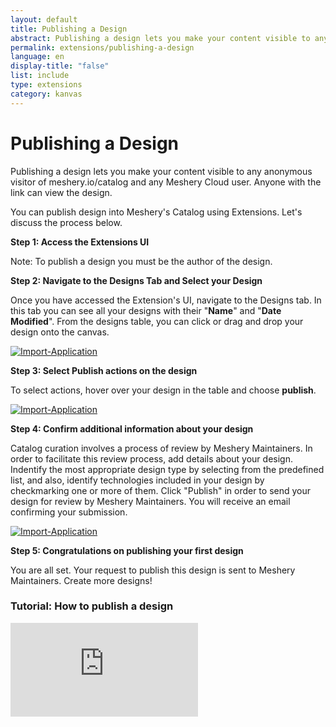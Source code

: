 ```yaml
---
layout: default
title: Publishing a Design
abstract: Publishing a design lets you make your content visible to any anonymous visitor with the link.
permalink: extensions/publishing-a-design
language: en
display-title: "false"
list: include
type: extensions
category: kanvas
---
```


# Publishing a Design

Publishing a design lets you make your content visible to any anonymous visitor of meshery.io/catalog and any Meshery Cloud user. Anyone with the link can view the design.

You can publish design into Meshery's Catalog using Extensions. Let's discuss the process below.

**Step 1: Access the Extensions UI**

Note: To publish a design you must be the author of the design.

**Step 2: Navigate to the Designs Tab and Select your Design**

Once you have accessed the Extension's UI, navigate to the Designs tab. In this tab you can see all your designs with their "<b>Name</b>" and "<b>Date Modified</b>". From the designs table, you can click or drag and drop your design onto the canvas.

<a href="{{ site.baseurl }}/assets/img/kanvas/design.png"><img style="border-radius: 0.5%;" alt="Import-Application" style="width:800px;height:auto;" src="{{ site.baseurl }}/assets/img/kanvas/design.png" /></a>

**Step 3: Select Publish actions on the design**

To select actions, hover over your design in the table and choose <b>publish</b>.

<a href="{{ site.baseurl }}/assets/img/kanvas/action-publish.png"><img style="border-radius: 0.5%;" alt="Import-Application" style="width:800px;height:auto;" src="{{ site.baseurl }}/assets/img/kanvas/action-publish.png" /></a>

**Step 4: Confirm additional information about your design**

Catalog curation involves a process of review by Meshery Maintainers. In order to facilitate this review process, add details about your design. Indentify the most appropriate design type by selecting from the predefined list, and also, identify technologies included in your design by checkmarking one or more of them. Click "Publish" in order to send your design for review by Meshery Maintainers. You will receive an email confirming your submission.

<a href="{{ site.baseurl }}/assets/img/kanvas/publish-modal.png"><img style="border-radius: 0.5%;" alt="Import-Application" style="width:800px;height:auto;" src="{{ site.baseurl }}/assets/img/kanvas/publish-modal.png" /></a>

**Step 5: Congratulations on publishing your first design**

You are all set. Your request to publish this design is sent to Meshery Maintainers. Create more designs!

### Tutorial: How to publish a design

<div style="max-width: 800px">
  <div class="iframe-container">
    <iframe src="https://www.youtube.com/embed/UCKS4eSB7AY" title="How to Publish Designs using Meshery Extension" frameborder="0" allow="accelerometer; autoplay; clipboard-write; encrypted-media; gyroscope; picture-in-picture; web-share" allowfullscreen></iframe>
  </div>
</div>
